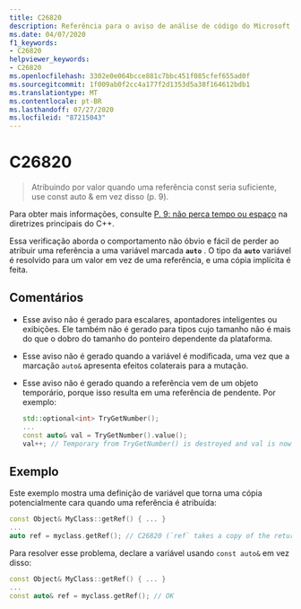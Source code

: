 ```yaml
---
title: C26820
description: Referência para o aviso de análise de código do Microsoft C++ C26820 no Visual Studio.
ms.date: 04/07/2020
f1_keywords:
- C26820
helpviewer_keywords:
- C26820
ms.openlocfilehash: 3302e0e064bcce881c7bbc451f085cfef655ad0f
ms.sourcegitcommit: 1f009ab0f2cc4a177f2d1353d5a38f164612bdb1
ms.translationtype: MT
ms.contentlocale: pt-BR
ms.lasthandoff: 07/27/2020
ms.locfileid: "87215043"
---
```

# <a name="c26820"></a>C26820

> Atribuindo por valor quando uma referência const seria suficiente, use const auto &amp; em vez disso (p. 9).

Para obter mais informações, consulte [P. 9: não perca tempo ou espaço](https://github.com/isocpp/CppCoreGuidelines/blob/master/CppCoreGuidelines.md#p9-dont-waste-time-or-space) na diretrizes principais do C++.

Essa verificação aborda o comportamento não óbvio e fácil de perder ao atribuir uma referência a uma variável marcada **`auto`** . O tipo da **`auto`** variável é resolvido para um valor em vez de uma referência, e uma cópia implícita é feita.

## <a name="remarks"></a>Comentários

- Esse aviso não é gerado para escalares, apontadores inteligentes ou exibições. Ele também não é gerado para tipos cujo tamanho não é mais do que o dobro do tamanho do ponteiro dependente da plataforma.
- Esse aviso não é gerado quando a variável é modificada, uma vez que a marcação `auto&` apresenta efeitos colaterais para a mutação.
- Esse aviso não é gerado quando a referência vem de um objeto temporário, porque isso resulta em uma referência de pendente. Por exemplo:

  ```cpp
  std::optional<int> TryGetNumber();
  ...
  const auto& val = TryGetNumber().value();
  val++; // Temporary from TryGetNumber() is destroyed and val is now dangling
  ```

## <a name="example"></a>Exemplo

Este exemplo mostra uma definição de variável que torna uma cópia potencialmente cara quando uma referência é atribuída:

```cpp
const Object& MyClass::getRef() { ... }
...
auto ref = myclass.getRef(); // C26820 (`ref` takes a copy of the returned object)
```

Para resolver esse problema, declare a variável usando `const auto&` em vez disso:

```cpp
const Object& MyClass::getRef() { ... }
...
const auto& ref = myclass.getRef(); // OK
```
